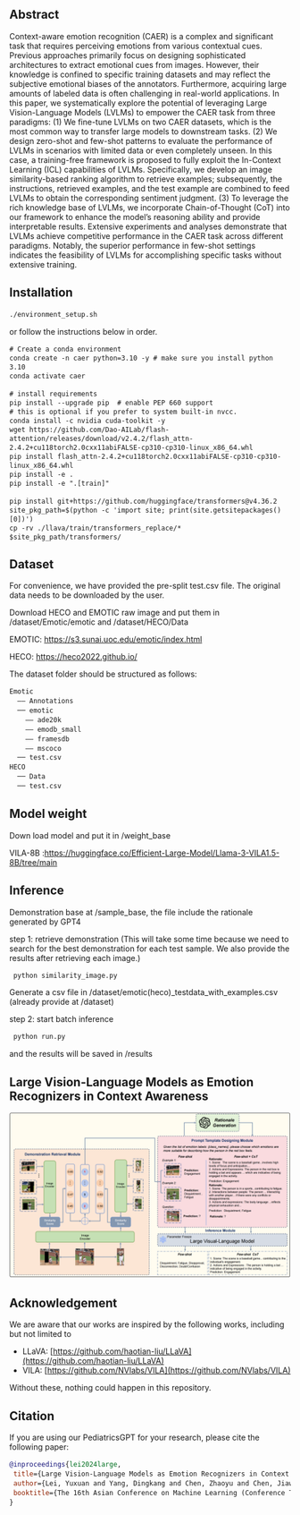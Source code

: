 ## Abstract
Context-aware emotion recognition (CAER) is a complex and significant task that requires perceiving emotions from various contextual cues. Previous approaches primarily focus on designing sophisticated architectures to extract emotional cues from images. However, their knowledge is confined to specific training datasets and may reflect the subjective emotional biases of the annotators. Furthermore, acquiring large amounts of labeled data is often challenging in real-world applications. In this paper, we systematically explore the potential of leveraging Large Vision-Language Models (LVLMs) to empower the CAER task from three paradigms: (1) We fine-tune LVLMs on two CAER datasets, which is the most common way to transfer large models to downstream tasks. (2) We design zero-shot and few-shot patterns to evaluate the performance of LVLMs in scenarios with limited data or even completely unseen. In this case, a training-free framework is proposed to fully exploit the In-Context Learning (ICL) capabilities of LVLMs. Specifically, we develop an image similarity-based ranking algorithm to retrieve examples; subsequently, the instructions, retrieved examples, and the test example are combined to feed LVLMs to obtain the corresponding sentiment judgment. (3) To leverage the rich knowledge base of LVLMs, we incorporate Chain-of-Thought (CoT) into our framework to enhance the model’s reasoning ability and provide interpretable results. Extensive experiments and analyses demonstrate that LVLMs achieve competitive performance in the CAER task across different paradigms. Notably, the superior performance in few-shot settings indicates the feasibility of LVLMs for accomplishing specific tasks without extensive training.

## Installation

```bash
./environment_setup.sh
```

or follow the instructions below in order.

```
# Create a conda environment
conda create -n caer python=3.10 -y # make sure you install python 3.10
conda activate caer

# install requirements
pip install --upgrade pip  # enable PEP 660 support
# this is optional if you prefer to system built-in nvcc.
conda install -c nvidia cuda-toolkit -y
wget https://github.com/Dao-AILab/flash-attention/releases/download/v2.4.2/flash_attn-2.4.2+cu118torch2.0cxx11abiFALSE-cp310-cp310-linux_x86_64.whl
pip install flash_attn-2.4.2+cu118torch2.0cxx11abiFALSE-cp310-cp310-linux_x86_64.whl
pip install -e .
pip install -e ".[train]"

pip install git+https://github.com/huggingface/transformers@v4.36.2
site_pkg_path=$(python -c 'import site; print(site.getsitepackages()[0])')
cp -rv ./llava/train/transformers_replace/* $site_pkg_path/transformers/
```

## Dataset
For convenience, we have provided the pre-split test.csv file. The original data needs to be downloaded by the user.

Download HECO and EMOTIC raw image and put them in /dataset/Emotic/emotic and /dataset/HECO/Data

EMOTIC: https://s3.sunai.uoc.edu/emotic/index.html

HECO: https://heco2022.github.io/

The dataset folder should be structured as follows:
```sh
Emotic 
  —— Annotations
  ── emotic
    —— ade20k
    —— emodb_small
    —— framesdb
    —— mscoco
  ── test.csv
HECO 
  ── Data
  ── test.csv
```

## Model weight
Down load model and put it in /weight_base

VILA-8B :https://huggingface.co/Efficient-Large-Model/Llama-3-VILA1.5-8B/tree/main

## Inference

Demonstration base at /sample_base, the file include the rationale generated by GPT4


step 1: retrieve demonstration (This will take some time because we need to search for the best demonstration for each test sample. We also provide the results after retrieving each image.)
```sh
 python similarity_image.py 
```
Generate a csv file in /dataset/emotic(heco)_testdata_with_examples.csv (already provide at /dataset)

step 2: start batch inference
```sh
 python run.py
 ```
and the results will be saved in /results

## Large Vision-Language Models as Emotion Recognizers in Context Awareness
![teaser](img/main_pic_00.png)


## Acknowledgement
We are aware that our works are inspired by the following works, including but not limited to
* LLaVA: [https://github.com/haotian-liu/LLaVA](https://github.com/haotian-liu/LLaVA)
* VILA: [https://github.com/NVlabs/VILA](https://github.com/NVlabs/VILA)

Without these, nothing could happen in this repository.

 ## Citation
If you are using our PediatricsGPT for your research, please cite the following paper:
 ```bibtex
@inproceedings{lei2024large,
  title={Large Vision-Language Models as Emotion Recognizers in Context Awareness},
  author={Lei, Yuxuan and Yang, Dingkang and Chen, Zhaoyu and Chen, Jiawei and Zhai, Peng and Zhang, Lihua},
  booktitle={The 16th Asian Conference on Machine Learning (Conference Track)}
}